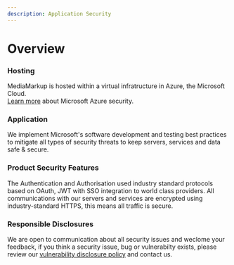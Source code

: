 ```yaml
---
description: Application Security
---
```


# Overview

### Hosting

MediaMarkup is hosted within a virtual infratructure in Azure, the Microsoft Cloud.  
[Learn more](https://azure.microsoft.com/en-us/blog/tag/azure-security/) about Microsoft Azure security.

### Application

We implement Microsoft's software development and testing best practices to mitigate all types of security threats to keep servers, services and data safe & secure.

### Product Security Features

The Authentication and Authorisation used industry standard protocols based on OAuth, JWT with SSO integration to world class providers. All communications with our servers and services are encrypted using industry-standard HTTPS, this means all traffic is secure.

### Responsible Disclosures

We are open to communication about all security issues and weclome your feedback, if you think a security issue, bug or vulnerabilty exists, please review our [vulnerability disclosure policy](vulnerability-disclosure-policy.md) and contact us.









